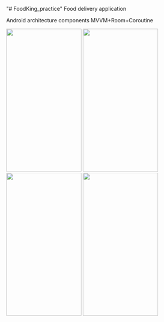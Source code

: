 "# FoodKing_practice" 
Food delivery application

Android architecture components MVVM+Room+Coroutine

<img src="https://user-images.githubusercontent.com/48098587/215229568-f370d271-f514-49b5-9f3e-f4c2fbcd27b9.png " width="200" height="380">
<img src="https://user-images.githubusercontent.com/48098587/215229571-0d5a00d0-7ff5-4452-b2b6-92c6090a953b.png " width="200" height="380">
<img src="https://user-images.githubusercontent.com/48098587/215229574-74a79b11-3688-4aa7-a3ea-990daf29567f.png " width="200" height="380">
<img src="https://user-images.githubusercontent.com/48098587/215229579-6581bac7-7808-4739-8d11-86088f07c3a3.png " width="200" height="380">
